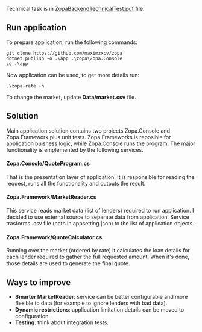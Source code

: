 
Technical task is in [ZopaBackendTechnicalTest.pdf](https://github.com/maximzxcv/zopa/blob/main/ZopaBackendTechnicalTest.pdf) file.

## Run application
To prepare application, run the following commands:
```
git clone https://github.com/maximzxcv/zopa
dotnet publish -o .\app .\zopa\Zopa.Console
cd .\app 
```
Now application can be used, to get more details run:
``` 
.\zopa-rate -h
```
To change the market, update **Data/market.csv** file.

## Solution
Main application solution contains two projects Zopa.Console and Zopa.Framework plus unit tests. Zopa.Frameworks is reposible for application buisness logic, while Zopa.Console  runs the program. The major functionality is emplemented by the following services.
#### Zopa.Console/QuoteProgram.cs
That is the presentation layer of application. It is responsible for reading the request, runs all the functionality and outputs the result.
#### Zopa.Framework/MarketReader.cs
This service reads market data (list of lenders) required to run application. I decided to use external source to separate data from application. Service trasforms .csv file (path in appsetting.json) to the list of application objects. 
#### Zopa.Framework/QuoteCalculator.cs
Running over the market (ordered by rate) it calculates the loan details for each lender required to gather the full requested amount. When it's done, those details are used to generate the final quote.

## Ways to improve
- **Smarter MarketReader**: service can be better configurable and more flexible to data (for example to ignore lenders with bad data).
- **Dynamic restrictions**: application limitation details can be moved to configuration. 
- **Testing**: think about integration tests.
